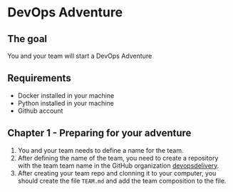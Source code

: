 # DevOps Adventure

## The goal

You and your team will start a DevOps Adventure 

## Requirements
- Docker installed in your machine
- Python installed in your machine
- Github account


## Chapter 1 - Preparing for your adventure

1. You and your team needs to define a name for the team.
2. After defining the name of the team, you need to create a repository with the team team name in the GitHub organization [devopsdelivery](https://github.com/devopsdelivery).
3. After creating your team repo and clonning it to your computer, you should create the file `TEAM.md` and add the team composition to the file.



